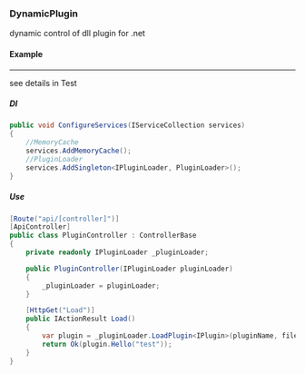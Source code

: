 ### DynamicPlugin
dynamic control of dll plugin for .net

#### Example

------

see details in Test

##### DI

```c#
public void ConfigureServices(IServiceCollection services)
{
    //MemoryCache
    services.AddMemoryCache();
    //PluginLoader
    services.AddSingleton<IPluginLoader, PluginLoader>();
}
```

##### Use

```c#
[Route("api/[controller]")]
[ApiController]
public class PluginController : ControllerBase
{
    private readonly IPluginLoader _pluginLoader;

    public PluginController(IPluginLoader pluginLoader)
    {
        _pluginLoader = pluginLoader;
    }

    [HttpGet("Load")]
    public IActionResult Load()
    {
        var plugin = _pluginLoader.LoadPlugin<IPlugin>(pluginName, filePath, pluginNamespace);
        return Ok(plugin.Hello("test"));
    }
}
```

